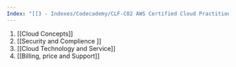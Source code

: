 ```yaml
---
Index: "[[3 - Indexes/Codecademy/CLF-C02 AWS Certified Cloud Practitioner/CLF-C02 AWS Certified Cloud Practitioner|CLF-C02 AWS Certified Cloud Practitioner]]"
---
```

1. [[Cloud Concepts]]
2. [[Security and Complience ]]
3. [[Cloud Technology and Service]]
4. [[Billing, price and Support]]